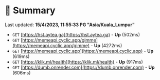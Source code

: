 # 📖 Summary
Last updated: **15/4/2023, 11:55:33 PG "Asia/Kuala_Lumpur"**

- `GET` [https://hst.aytea.ga](https://hst.aytea.ga) - **Up** (502ms)
- `GET` [https://memeapi.cyclic.app/gimme](https://memeapi.cyclic.app/gimme) - **Up** (4272ms)
- `GET` [https://memeapi.cyclic.app](https://memeapi.cyclic.app) - **Up** (619ms)
- `GET` [https://klik.ml/health](https://klik.ml/health) - **Up** (917ms)
- `GET` [https://dumb.onrender.com](https://dumb.onrender.com) - **Up** (606ms)
